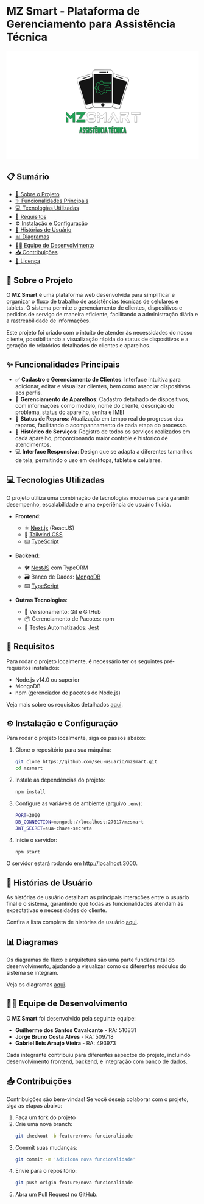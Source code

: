 # MZ Smart - Plataforma de Gerenciamento para Assistência Técnica

![MZ Smart Logo](./mzsmartlogo.png)

## 📋 Sumário
- [📖 Sobre o Projeto](#sobre-o-projeto)
- [✨ Funcionalidades Principais](#funcionalidades-principais)
- [💻 Tecnologias Utilizadas](#tecnologias-utilizadas)
- [🔧 Requisitos](#requisitos)
- [⚙️ Instalação e Configuração](#instalação-e-configuração)
- [👥 Histórias de Usuário](#histórias-de-usuário)
- [📊 Diagramas](#diagramas)
- [👨‍💻 Equipe de Desenvolvimento](#equipe-de-desenvolvimento)
- [📥 Contribuições](#contribuições)
- [📝 Licença](#licença)

## 📖 Sobre o Projeto
O **MZ Smart** é uma plataforma web desenvolvida para simplificar e organizar o fluxo de trabalho de assistências técnicas de celulares e tablets. O sistema permite o gerenciamento de clientes, dispositivos e pedidos de serviço de maneira eficiente, facilitando a administração diária e a rastreabilidade de informações.

Este projeto foi criado com o intuito de atender às necessidades do nosso cliente, possibilitando a visualização rápida do status de dispositivos e a geração de relatórios detalhados de clientes e aparelhos.

## ✨ Funcionalidades Principais
- ✅ **Cadastro e Gerenciamento de Clientes**: Interface intuitiva para adicionar, editar e visualizar clientes, bem como associar dispositivos aos perfis.
- 📱 **Gerenciamento de Aparelhos**: Cadastro detalhado de dispositivos, com informações como modelo, nome do cliente, descrição do problema, status do aparelho, senha e IMEI
- 🔧 **Status de Reparos**: Atualização em tempo real do progresso dos reparos, facilitando o acompanhamento de cada etapa do processo.
- 📜 **Histórico de Serviços**: Registro de todos os serviços realizados em cada aparelho, proporcionando maior controle e histórico de atendimentos.
- 💻 **Interface Responsiva**: Design que se adapta a diferentes tamanhos de tela, permitindo o uso em desktops, tablets e celulares.

## 💻 Tecnologias Utilizadas
O projeto utiliza uma combinação de tecnologias modernas para garantir desempenho, escalabilidade e uma experiência de usuário fluida.

- **Frontend**:
  - ⚛️ [Next.js](https://nextjs.org/) (ReactJS)
  - 🎨 [Tailwind CSS](https://tailwindcss.com/)
  - ⌨️ [TypeScript](https://www.typescriptlang.org/)

- **Backend**:
  - 🛠 [NestJS](https://nestjs.com/) com TypeORM
  - 🗃 Banco de Dados: [MongoDB](https://www.mongodb.com/)
  - ⌨️ [TypeScript](https://www.typescriptlang.org/)

- **Outras Tecnologias**:
  - 🌿 Versionamento: Git e GitHub
  - 📦 Gerenciamento de Pacotes: npm
  - 🧪 Testes Automatizados: [Jest](https://jestjs.io)
## 🔧 Requisitos
Para rodar o projeto localmente, é necessário ter os seguintes pré-requisitos instalados:

- Node.js v14.0 ou superior
- MongoDB
- npm (gerenciador de pacotes do Node.js)

Veja mais sobre os requisitos detalhados [aqui](./Documentation/requirements.md).

## ⚙️ Instalação e Configuração
Para rodar o projeto localmente, siga os passos abaixo:

1. Clone o repositório para sua máquina:
   ```bash
   git clone https://github.com/seu-usuario/mzsmart.git
   cd mzsmart
   ```

2. Instale as dependências do projeto:
   ```bash
   npm install
   ```

3. Configure as variáveis de ambiente (arquivo `.env`):
   ```bash
   PORT=3000
   DB_CONNECTION=mongodb://localhost:27017/mzsmart
   JWT_SECRET=sua-chave-secreta
   ```

4. Inicie o servidor:
   ```bash
   npm start
   ```

O servidor estará rodando em [http://localhost:3000](http://localhost:3000).

## 👥 Histórias de Usuário

As histórias de usuário detalham as principais interações entre o usuário final e o sistema, garantindo que todas as funcionalidades atendam às expectativas e necessidades do cliente.

Confira a lista completa de histórias de usuário [aqui](./Documentation/userStories.md).

## 📊 Diagramas

Os diagramas de fluxo e arquitetura são uma parte fundamental do desenvolvimento, ajudando a visualizar como os diferentes módulos do sistema se integram.

Veja os diagramas [aqui](./Documentation/Diagrams/diagrams.md).

## 👨‍💻 Equipe de Desenvolvimento

O **MZ Smart** foi desenvolvido pela seguinte equipe:

- **Guilherme dos Santos Cavalcante** - RA: 510831
- **Jorge Bruno Costa Alves** - RA: 509718
- **Gabriel Ileis Araujo Vieira** - RA: 493973

Cada integrante contribuiu para diferentes aspectos do projeto, incluindo desenvolvimento frontend, backend, e integração com banco de dados.

## 📥 Contribuições

Contribuições são bem-vindas! Se você deseja colaborar com o projeto, siga as etapas abaixo:

1. Faça um fork do projeto
2. Crie uma nova branch:
   ```bash
   git checkout -b feature/nova-funcionalidade
   ```
3. Commit suas mudanças:
   ```bash
   git commit -m 'Adiciona nova funcionalidade'
   ```
4. Envie para o repositório:
   ```bash
   git push origin feature/nova-funcionalidade
   ```
5. Abra um Pull Request no GitHub.

